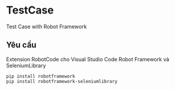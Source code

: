 # TestCase
Test Case with Robot Framework

## Yêu cầu
Extension RobotCode cho Visual Studio Code
Robot Framework và SeleniumLibrary
```Terminal
pip install robotframework
pip install robotframework-seleniumlibrary
```



